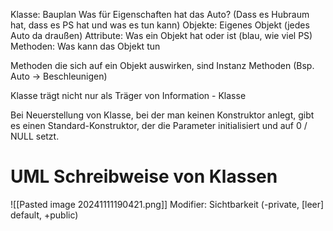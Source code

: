 Klasse: Bauplan Was für Eigenschaften hat das Auto? (Dass es Hubraum hat, dass es PS hat und was es tun kann)
Objekte: Eigenes Objekt (jedes Auto da draußen)
Attribute: Was ein Objekt hat oder ist (blau, wie viel PS)
Methoden: Was kann das Objekt tun

Methoden die sich auf ein Objekt auswirken, sind Instanz Methoden (Bsp. Auto -> Beschleunigen)

Klasse trägt nicht nur als Träger von Information - Klasse 

Bei Neuerstellung von Klasse, bei der man keinen Konstruktor anlegt, gibt es einen Standard-Konstruktor, der die Parameter initialisiert und auf 0 / NULL setzt. 

# UML Schreibweise von Klassen
![[Pasted image 20241111190421.png]]
Modifier: Sichtbarkeit (-private, [leer] default, +public)
